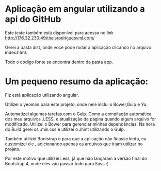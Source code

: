 # Aplicação em angular utilizando a api do GitHub

Este teste também está disponível para acesso no link http://176.32.230.49/thaisrodriguesvml.com/

Gerei a pasta dist, onde você pode rodar a aplicação clicando no arquivo index.html.

Todo o código fonte se encontra dentro da pasta app.

# Um pequeno resumo da aplicação:

Fiz está aplicação utilizando angular.

Utilizei o yeoman para este projeto, onde nele inclui o Bower,Gulp e Yo.

 Automatizei algumas tarefas com o Gulp. Como a compilação automática dos meu arquivos .LESS, e atualização da página quando algum arquivo for modificado. Utilizei o Bower para gerenciar minhas dependências. Na hora do Build  gerei os .min.css e utilizei o Jhint utilizando o Gulp.

Também utilizei Bootstrap e para que a aplicação não ficasse lenta, eu customizei ele , adicionando apenas os arquivos que iriam utilizar no projeto.

Por este motivo que utilizei Less, já que não lançaram a versão final do Bootstrap 4, onde eles vão passar tudo para Sass :)
